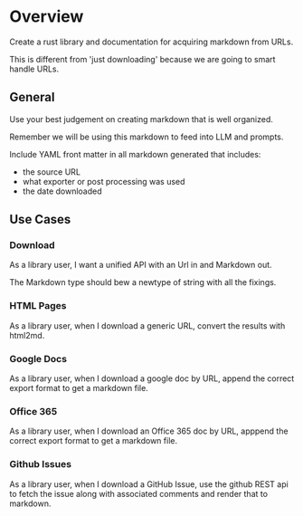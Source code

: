 # Overview

Create a rust library and documentation for acquiring markdown from URLs.

This is different from 'just downloading' because we are going to smart handle URLs.

## General

Use your best judgement on creating markdown that is well organized.

Remember we will be using this markdown to feed into LLM and prompts.

Include YAML front matter in all markdown generated that includes:

- the source URL
- what exporter or post processing was used
- the date downloaded

## Use Cases

### Download

As a library user, I want a unified API with an Url in and Markdown out.

The Markdown type should bew a newtype of string with all the fixings.

### HTML Pages

As a library user, when I download a generic URL, convert the results with html2md.

### Google Docs

As a library user, when I download a google doc by URL, append the correct export format to get a markdown file.

### Office 365

As a library user, when I download an Office 365 doc by URL, apppend the correct export format to get a markdown file.

### Github Issues

As a library user, when I download a GitHub Issue, use the github REST api to fetch the issue along with associated comments
and render that to markdown.
